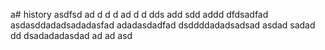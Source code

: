 a# history
asdfsd
ad
d
d
d
ad
d
d
dds
add
sdd
addd
dfdsadfad
asdasddadadsadadasfad
adadasdadfad
dsddddadadsadsad
asdad
sadad
dd
dsadadadasdad
ad
ad
asd
